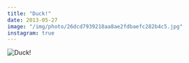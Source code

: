```yaml
---
title: "Duck!"
date: 2013-05-27
image: "/img/photo/26dcd7939218aa8ae2fdbaefc282b4c5.jpg"
instagram: true
---
```


![Duck!](/img/photo/26dcd7939218aa8ae2fdbaefc282b4c5.jpg)
